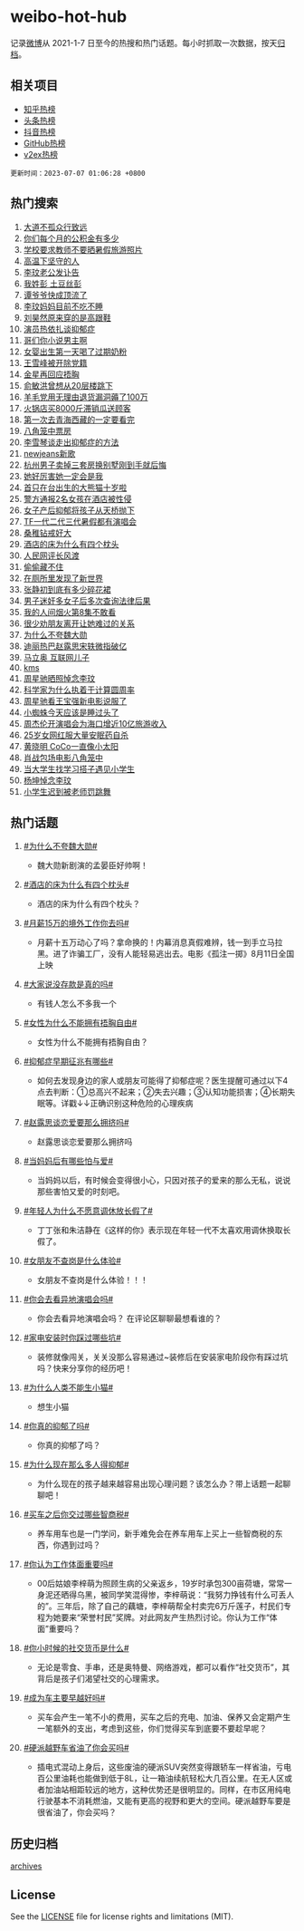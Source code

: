 # weibo-hot-hub

记录[微博](https://www.weibo.com)从 2021-1-7 日至今的热搜和热门话题。每小时抓取一次数据，按天[归档](archives)。

## 相关项目

- [知乎热榜](https://github.com/lonnyzhang423/zhihu-hot-hub)
- [头条热榜](https://github.com/lonnyzhang423/toutiao-hot-hub)
- [抖音热榜](https://github.com/lonnyzhang423/douyin-hot-hub)
- [GitHub热榜](https://github.com/lonnyzhang423/github-hot-hub)
- [v2ex热榜](https://github.com/lonnyzhang423/v2ex-hot-hub)


`更新时间：2023-07-07 01:06:28 +0800`

## 热门搜索

1. [大道不孤众行致远](https://m.weibo.cn/search?containerid=100103type%3D1%26t%3D10%26q%3D%23%E5%A4%A7%E9%81%93%E4%B8%8D%E5%AD%A4%E4%BC%97%E8%A1%8C%E8%87%B4%E8%BF%9C%23&stream_entry_id=51&isnewpage=1&extparam=seat%3D1%26stream_entry_id%3D51%26cate%3D10103%26dgr%3D0%26filter_type%3Drealtimehot%26c_type%3D51%26pos%3D0%26display_time%3D1688663185%26pre_seqid%3D168866318582501806183&luicode=10000011&lfid=106003type%253D25%2526t%253D3%2526disable_hot%253D1%2526filter_type%253Drealtimehot)
1. [你们每个月的公积金有多少](https://m.weibo.cn/search?containerid=100103type%3D1%26t%3D10%26q%3D%23%E4%BD%A0%E4%BB%AC%E6%AF%8F%E4%B8%AA%E6%9C%88%E7%9A%84%E5%85%AC%E7%A7%AF%E9%87%91%E6%9C%89%E5%A4%9A%E5%B0%91%23&stream_entry_id=31&isnewpage=1&extparam=seat%3D1%26lcate%3D5001%26flag%3D16%26filter_type%3Drealtimehot%26c_type%3D31%26cate%3D5001%26dgr%3D0%26realpos%3D1%26q%3D%2523%25E4%25BD%25A0%25E4%25BB%25AC%25E6%25AF%258F%25E4%25B8%25AA%25E6%259C%2588%25E7%259A%2584%25E5%2585%25AC%25E7%25A7%25AF%25E9%2587%2591%25E6%259C%2589%25E5%25A4%259A%25E5%25B0%2591%2523%26band_rank%3D1%26stream_entry_id%3D31%26pos%3D0%26display_time%3D1688663185%26pre_seqid%3D168866318582501806183&luicode=10000011&lfid=106003type%253D25%2526t%253D3%2526disable_hot%253D1%2526filter_type%253Drealtimehot)
1. [学校要求教师不要晒暑假旅游照片](https://m.weibo.cn/search?containerid=100103type%3D1%26t%3D10%26q%3D%23%E5%AD%A6%E6%A0%A1%E8%A6%81%E6%B1%82%E6%95%99%E5%B8%88%E4%B8%8D%E8%A6%81%E6%99%92%E6%9A%91%E5%81%87%E6%97%85%E6%B8%B8%E7%85%A7%E7%89%87%23&stream_entry_id=31&isnewpage=1&extparam=seat%3D1%26lcate%3D5001%26flag%3D2%26filter_type%3Drealtimehot%26c_type%3D31%26cate%3D5001%26dgr%3D0%26realpos%3D2%26q%3D%2523%25E5%25AD%25A6%25E6%25A0%25A1%25E8%25A6%2581%25E6%25B1%2582%25E6%2595%2599%25E5%25B8%2588%25E4%25B8%258D%25E8%25A6%2581%25E6%2599%2592%25E6%259A%2591%25E5%2581%2587%25E6%2597%2585%25E6%25B8%25B8%25E7%2585%25A7%25E7%2589%2587%2523%26band_rank%3D2%26stream_entry_id%3D31%26pos%3D1%26display_time%3D1688663185%26pre_seqid%3D168866318582501806183&luicode=10000011&lfid=106003type%253D25%2526t%253D3%2526disable_hot%253D1%2526filter_type%253Drealtimehot)
1. [高温下坚守的人](https://m.weibo.cn/search?containerid=100103type%3D1%26t%3D10%26q%3D%23%E9%AB%98%E6%B8%A9%E4%B8%8B%E5%9D%9A%E5%AE%88%E7%9A%84%E4%BA%BA%23&stream_entry_id=31&isnewpage=1&extparam=seat%3D1%26lcate%3D5001%26flag%3D0%26filter_type%3Drealtimehot%26c_type%3D31%26cate%3D5001%26dgr%3D0%26realpos%3D3%26q%3D%2523%25E9%25AB%2598%25E6%25B8%25A9%25E4%25B8%258B%25E5%259D%259A%25E5%25AE%2588%25E7%259A%2584%25E4%25BA%25BA%2523%26band_rank%3D3%26stream_entry_id%3D31%26pos%3D2%26display_time%3D1688663185%26pre_seqid%3D168866318582501806183&luicode=10000011&lfid=106003type%253D25%2526t%253D3%2526disable_hot%253D1%2526filter_type%253Drealtimehot)
1. [李玟老公发讣告](https://m.weibo.cn/search?containerid=100103type%3D1%26t%3D10%26q%3D%23%E6%9D%8E%E7%8E%9F%E8%80%81%E5%85%AC%E5%8F%91%E8%AE%A3%E5%91%8A%23&stream_entry_id=31&isnewpage=1&extparam=seat%3D1%26lcate%3D5001%26flag%3D16%26filter_type%3Drealtimehot%26c_type%3D31%26cate%3D5001%26dgr%3D0%26realpos%3D4%26q%3D%2523%25E6%259D%258E%25E7%258E%259F%25E8%2580%2581%25E5%2585%25AC%25E5%258F%2591%25E8%25AE%25A3%25E5%2591%258A%2523%26band_rank%3D4%26stream_entry_id%3D31%26pos%3D3%26display_time%3D1688663185%26pre_seqid%3D168866318582501806183&luicode=10000011&lfid=106003type%253D25%2526t%253D3%2526disable_hot%253D1%2526filter_type%253Drealtimehot)
1. [我姓彭 土豆丝彭](https://m.weibo.cn/search?containerid=100103type%3D1%26t%3D10%26q%3D%E6%88%91%E5%A7%93%E5%BD%AD+%E5%9C%9F%E8%B1%86%E4%B8%9D%E5%BD%AD&stream_entry_id=31&isnewpage=1&extparam=seat%3D1%26lcate%3D5001%26flag%3D2%26filter_type%3Drealtimehot%26c_type%3D31%26cate%3D5001%26dgr%3D0%26realpos%3D5%26q%3D%25E6%2588%2591%25E5%25A7%2593%25E5%25BD%25AD%2520%25E5%259C%259F%25E8%25B1%2586%25E4%25B8%259D%25E5%25BD%25AD%26band_rank%3D5%26stream_entry_id%3D31%26pos%3D4%26display_time%3D1688663185%26pre_seqid%3D168866318582501806183&luicode=10000011&lfid=106003type%253D25%2526t%253D3%2526disable_hot%253D1%2526filter_type%253Drealtimehot)
1. [谭爷爷快成顶流了](https://m.weibo.cn/search?containerid=100103type%3D1%26t%3D10%26q%3D%23%E8%B0%AD%E7%88%B7%E7%88%B7%E5%BF%AB%E6%88%90%E9%A1%B6%E6%B5%81%E4%BA%86%23&stream_entry_id=31&isnewpage=1&extparam=seat%3D1%26lcate%3D5001%26flag%3D32768%26filter_type%3Drealtimehot%26c_type%3D31%26cate%3D5001%26dgr%3D0%26realpos%3D6%26q%3D%2523%25E8%25B0%25AD%25E7%2588%25B7%25E7%2588%25B7%25E5%25BF%25AB%25E6%2588%2590%25E9%25A1%25B6%25E6%25B5%2581%25E4%25BA%2586%2523%26band_rank%3D6%26stream_entry_id%3D31%26pos%3D5%26display_time%3D1688663185%26pre_seqid%3D168866318582501806183&luicode=10000011&lfid=106003type%253D25%2526t%253D3%2526disable_hot%253D1%2526filter_type%253Drealtimehot)
1. [李玟妈妈目前不吃不睡](https://m.weibo.cn/search?containerid=100103type%3D1%26t%3D10%26q%3D%23%E6%9D%8E%E7%8E%9F%E5%A6%88%E5%A6%88%E7%9B%AE%E5%89%8D%E4%B8%8D%E5%90%83%E4%B8%8D%E7%9D%A1%23&stream_entry_id=31&isnewpage=1&extparam=seat%3D1%26lcate%3D5001%26flag%3D2%26filter_type%3Drealtimehot%26c_type%3D31%26cate%3D5001%26dgr%3D0%26realpos%3D7%26q%3D%2523%25E6%259D%258E%25E7%258E%259F%25E5%25A6%2588%25E5%25A6%2588%25E7%259B%25AE%25E5%2589%258D%25E4%25B8%258D%25E5%2590%2583%25E4%25B8%258D%25E7%259D%25A1%2523%26band_rank%3D7%26stream_entry_id%3D31%26pos%3D6%26display_time%3D1688663185%26pre_seqid%3D168866318582501806183&luicode=10000011&lfid=106003type%253D25%2526t%253D3%2526disable_hot%253D1%2526filter_type%253Drealtimehot)
1. [刘昊然原来穿的是高跟鞋](https://m.weibo.cn/search?containerid=100103type%3D1%26t%3D10%26q%3D%23%E5%88%98%E6%98%8A%E7%84%B6%E5%8E%9F%E6%9D%A5%E7%A9%BF%E7%9A%84%E6%98%AF%E9%AB%98%E8%B7%9F%E9%9E%8B%23&stream_entry_id=31&isnewpage=1&extparam=seat%3D1%26lcate%3D5001%26flag%3D1%26filter_type%3Drealtimehot%26c_type%3D31%26cate%3D5001%26dgr%3D0%26realpos%3D8%26q%3D%2523%25E5%2588%2598%25E6%2598%258A%25E7%2584%25B6%25E5%258E%259F%25E6%259D%25A5%25E7%25A9%25BF%25E7%259A%2584%25E6%2598%25AF%25E9%25AB%2598%25E8%25B7%259F%25E9%259E%258B%2523%26band_rank%3D8%26stream_entry_id%3D31%26pos%3D7%26display_time%3D1688663185%26pre_seqid%3D168866318582501806183&luicode=10000011&lfid=106003type%253D25%2526t%253D3%2526disable_hot%253D1%2526filter_type%253Drealtimehot)
1. [演员热依扎谈抑郁症](https://m.weibo.cn/search?containerid=100103type%3D1%26t%3D10%26q%3D%23%E6%BC%94%E5%91%98%E7%83%AD%E4%BE%9D%E6%89%8E%E8%B0%88%E6%8A%91%E9%83%81%E7%97%87%23&stream_entry_id=31&isnewpage=1&extparam=seat%3D1%26lcate%3D5001%26flag%3D2%26filter_type%3Drealtimehot%26c_type%3D31%26cate%3D5001%26dgr%3D0%26realpos%3D9%26q%3D%2523%25E6%25BC%2594%25E5%2591%2598%25E7%2583%25AD%25E4%25BE%259D%25E6%2589%258E%25E8%25B0%2588%25E6%258A%2591%25E9%2583%2581%25E7%2597%2587%2523%26band_rank%3D9%26stream_entry_id%3D31%26pos%3D8%26display_time%3D1688663185%26pre_seqid%3D168866318582501806183&luicode=10000011&lfid=106003type%253D25%2526t%253D3%2526disable_hot%253D1%2526filter_type%253Drealtimehot)
1. [哥们你小说男主啊](https://m.weibo.cn/search?containerid=100103type%3D1%26t%3D10%26q%3D%E5%93%A5%E4%BB%AC%E4%BD%A0%E5%B0%8F%E8%AF%B4%E7%94%B7%E4%B8%BB%E5%95%8A&stream_entry_id=31&isnewpage=1&extparam=seat%3D1%26lcate%3D5001%26flag%3D0%26filter_type%3Drealtimehot%26c_type%3D31%26cate%3D5001%26dgr%3D0%26realpos%3D10%26q%3D%25E5%2593%25A5%25E4%25BB%25AC%25E4%25BD%25A0%25E5%25B0%258F%25E8%25AF%25B4%25E7%2594%25B7%25E4%25B8%25BB%25E5%2595%258A%26band_rank%3D10%26stream_entry_id%3D31%26pos%3D9%26display_time%3D1688663185%26pre_seqid%3D168866318582501806183&luicode=10000011&lfid=106003type%253D25%2526t%253D3%2526disable_hot%253D1%2526filter_type%253Drealtimehot)
1. [女婴出生第一天喝了过期奶粉](https://m.weibo.cn/search?containerid=100103type%3D1%26t%3D10%26q%3D%23%E5%A5%B3%E5%A9%B4%E5%87%BA%E7%94%9F%E7%AC%AC%E4%B8%80%E5%A4%A9%E5%96%9D%E4%BA%86%E8%BF%87%E6%9C%9F%E5%A5%B6%E7%B2%89%23&stream_entry_id=31&isnewpage=1&extparam=seat%3D1%26lcate%3D5001%26flag%3D1%26filter_type%3Drealtimehot%26c_type%3D31%26cate%3D5001%26dgr%3D0%26realpos%3D11%26q%3D%2523%25E5%25A5%25B3%25E5%25A9%25B4%25E5%2587%25BA%25E7%2594%259F%25E7%25AC%25AC%25E4%25B8%2580%25E5%25A4%25A9%25E5%2596%259D%25E4%25BA%2586%25E8%25BF%2587%25E6%259C%259F%25E5%25A5%25B6%25E7%25B2%2589%2523%26band_rank%3D11%26stream_entry_id%3D31%26pos%3D10%26display_time%3D1688663185%26pre_seqid%3D168866318582501806183&luicode=10000011&lfid=106003type%253D25%2526t%253D3%2526disable_hot%253D1%2526filter_type%253Drealtimehot)
1. [王雪峰被开除党籍](https://m.weibo.cn/search?containerid=100103type%3D1%26t%3D10%26q%3D%23%E7%8E%8B%E9%9B%AA%E5%B3%B0%E8%A2%AB%E5%BC%80%E9%99%A4%E5%85%9A%E7%B1%8D%23&stream_entry_id=31&isnewpage=1&extparam=seat%3D1%26lcate%3D5001%26flag%3D2%26filter_type%3Drealtimehot%26c_type%3D31%26cate%3D5001%26dgr%3D0%26realpos%3D12%26q%3D%2523%25E7%258E%258B%25E9%259B%25AA%25E5%25B3%25B0%25E8%25A2%25AB%25E5%25BC%2580%25E9%2599%25A4%25E5%2585%259A%25E7%25B1%258D%2523%26band_rank%3D12%26stream_entry_id%3D31%26pos%3D11%26display_time%3D1688663185%26pre_seqid%3D168866318582501806183&luicode=10000011&lfid=106003type%253D25%2526t%253D3%2526disable_hot%253D1%2526filter_type%253Drealtimehot)
1. [金星再回应捂胸](https://m.weibo.cn/search?containerid=100103type%3D1%26t%3D10%26q%3D%23%E9%87%91%E6%98%9F%E5%86%8D%E5%9B%9E%E5%BA%94%E6%8D%82%E8%83%B8%23&stream_entry_id=31&isnewpage=1&extparam=seat%3D1%26lcate%3D5001%26flag%3D0%26filter_type%3Drealtimehot%26c_type%3D31%26cate%3D5001%26dgr%3D0%26realpos%3D13%26q%3D%2523%25E9%2587%2591%25E6%2598%259F%25E5%2586%258D%25E5%259B%259E%25E5%25BA%2594%25E6%258D%2582%25E8%2583%25B8%2523%26band_rank%3D13%26stream_entry_id%3D31%26pos%3D12%26display_time%3D1688663185%26pre_seqid%3D168866318582501806183&luicode=10000011&lfid=106003type%253D25%2526t%253D3%2526disable_hot%253D1%2526filter_type%253Drealtimehot)
1. [俞敏洪曾想从20层楼跳下](https://m.weibo.cn/search?containerid=100103type%3D1%26t%3D10%26q%3D%23%E4%BF%9E%E6%95%8F%E6%B4%AA%E6%9B%BE%E6%83%B3%E4%BB%8E20%E5%B1%82%E6%A5%BC%E8%B7%B3%E4%B8%8B%23&stream_entry_id=31&isnewpage=1&extparam=seat%3D1%26lcate%3D5001%26flag%3D0%26filter_type%3Drealtimehot%26c_type%3D31%26cate%3D5001%26dgr%3D0%26realpos%3D14%26q%3D%2523%25E4%25BF%259E%25E6%2595%258F%25E6%25B4%25AA%25E6%259B%25BE%25E6%2583%25B3%25E4%25BB%258E20%25E5%25B1%2582%25E6%25A5%25BC%25E8%25B7%25B3%25E4%25B8%258B%2523%26band_rank%3D14%26stream_entry_id%3D31%26pos%3D13%26display_time%3D1688663185%26pre_seqid%3D168866318582501806183&luicode=10000011&lfid=106003type%253D25%2526t%253D3%2526disable_hot%253D1%2526filter_type%253Drealtimehot)
1. [羊毛党用无理由退货漏洞薅了100万](https://m.weibo.cn/search?containerid=100103type%3D1%26t%3D10%26q%3D%23%E7%BE%8A%E6%AF%9B%E5%85%9A%E7%94%A8%E6%97%A0%E7%90%86%E7%94%B1%E9%80%80%E8%B4%A7%E6%BC%8F%E6%B4%9E%E8%96%85%E4%BA%86100%E4%B8%87%23&stream_entry_id=31&isnewpage=1&extparam=seat%3D1%26lcate%3D5001%26flag%3D0%26filter_type%3Drealtimehot%26c_type%3D31%26cate%3D5001%26dgr%3D0%26realpos%3D15%26q%3D%2523%25E7%25BE%258A%25E6%25AF%259B%25E5%2585%259A%25E7%2594%25A8%25E6%2597%25A0%25E7%2590%2586%25E7%2594%25B1%25E9%2580%2580%25E8%25B4%25A7%25E6%25BC%258F%25E6%25B4%259E%25E8%2596%2585%25E4%25BA%2586100%25E4%25B8%2587%2523%26band_rank%3D15%26stream_entry_id%3D31%26pos%3D14%26display_time%3D1688663185%26pre_seqid%3D168866318582501806183&luicode=10000011&lfid=106003type%253D25%2526t%253D3%2526disable_hot%253D1%2526filter_type%253Drealtimehot)
1. [火锅店买8000斤滞销瓜送顾客](https://m.weibo.cn/search?containerid=100103type%3D1%26t%3D10%26q%3D%23%E7%81%AB%E9%94%85%E5%BA%97%E4%B9%B08000%E6%96%A4%E6%BB%9E%E9%94%80%E7%93%9C%E9%80%81%E9%A1%BE%E5%AE%A2%23&stream_entry_id=31&isnewpage=1&extparam=seat%3D1%26lcate%3D5001%26flag%3D32768%26filter_type%3Drealtimehot%26c_type%3D31%26cate%3D5001%26dgr%3D0%26realpos%3D16%26q%3D%2523%25E7%2581%25AB%25E9%2594%2585%25E5%25BA%2597%25E4%25B9%25B08000%25E6%2596%25A4%25E6%25BB%259E%25E9%2594%2580%25E7%2593%259C%25E9%2580%2581%25E9%25A1%25BE%25E5%25AE%25A2%2523%26band_rank%3D16%26stream_entry_id%3D31%26pos%3D15%26display_time%3D1688663185%26pre_seqid%3D168866318582501806183&luicode=10000011&lfid=106003type%253D25%2526t%253D3%2526disable_hot%253D1%2526filter_type%253Drealtimehot)
1. [第一次去青海西藏的一定要看完](https://m.weibo.cn/search?containerid=100103type%3D1%26t%3D10%26q%3D%E7%AC%AC%E4%B8%80%E6%AC%A1%E5%8E%BB%E9%9D%92%E6%B5%B7%E8%A5%BF%E8%97%8F%E7%9A%84%E4%B8%80%E5%AE%9A%E8%A6%81%E7%9C%8B%E5%AE%8C&stream_entry_id=31&isnewpage=1&extparam=seat%3D1%26lcate%3D5001%26flag%3D1%26filter_type%3Drealtimehot%26c_type%3D31%26cate%3D5001%26dgr%3D0%26realpos%3D17%26q%3D%25E7%25AC%25AC%25E4%25B8%2580%25E6%25AC%25A1%25E5%258E%25BB%25E9%259D%2592%25E6%25B5%25B7%25E8%25A5%25BF%25E8%2597%258F%25E7%259A%2584%25E4%25B8%2580%25E5%25AE%259A%25E8%25A6%2581%25E7%259C%258B%25E5%25AE%258C%26band_rank%3D17%26stream_entry_id%3D31%26pos%3D16%26display_time%3D1688663185%26pre_seqid%3D168866318582501806183&luicode=10000011&lfid=106003type%253D25%2526t%253D3%2526disable_hot%253D1%2526filter_type%253Drealtimehot)
1. [八角笼中票房](https://m.weibo.cn/search?containerid=100103type%3D1%26t%3D10%26q%3D%E5%85%AB%E8%A7%92%E7%AC%BC%E4%B8%AD%E7%A5%A8%E6%88%BF&stream_entry_id=31&isnewpage=1&extparam=seat%3D1%26lcate%3D5001%26flag%3D0%26filter_type%3Drealtimehot%26c_type%3D31%26cate%3D5001%26dgr%3D0%26realpos%3D18%26q%3D%25E5%2585%25AB%25E8%25A7%2592%25E7%25AC%25BC%25E4%25B8%25AD%25E7%25A5%25A8%25E6%2588%25BF%26band_rank%3D18%26stream_entry_id%3D31%26pos%3D17%26display_time%3D1688663185%26pre_seqid%3D168866318582501806183&luicode=10000011&lfid=106003type%253D25%2526t%253D3%2526disable_hot%253D1%2526filter_type%253Drealtimehot)
1. [李雪琴谈走出抑郁症的方法](https://m.weibo.cn/search?containerid=100103type%3D1%26t%3D10%26q%3D%23%E6%9D%8E%E9%9B%AA%E7%90%B4%E8%B0%88%E8%B5%B0%E5%87%BA%E6%8A%91%E9%83%81%E7%97%87%E7%9A%84%E6%96%B9%E6%B3%95%23&stream_entry_id=31&isnewpage=1&extparam=seat%3D1%26lcate%3D5001%26flag%3D0%26filter_type%3Drealtimehot%26c_type%3D31%26cate%3D5001%26dgr%3D0%26realpos%3D19%26q%3D%2523%25E6%259D%258E%25E9%259B%25AA%25E7%2590%25B4%25E8%25B0%2588%25E8%25B5%25B0%25E5%2587%25BA%25E6%258A%2591%25E9%2583%2581%25E7%2597%2587%25E7%259A%2584%25E6%2596%25B9%25E6%25B3%2595%2523%26band_rank%3D19%26stream_entry_id%3D31%26pos%3D18%26display_time%3D1688663185%26pre_seqid%3D168866318582501806183&luicode=10000011&lfid=106003type%253D25%2526t%253D3%2526disable_hot%253D1%2526filter_type%253Drealtimehot)
1. [newjeans新歌](https://m.weibo.cn/search?containerid=100103type%3D1%26t%3D10%26q%3Dnewjeans%E6%96%B0%E6%AD%8C&stream_entry_id=31&isnewpage=1&extparam=seat%3D1%26lcate%3D5001%26flag%3D0%26filter_type%3Drealtimehot%26c_type%3D31%26cate%3D5001%26dgr%3D0%26realpos%3D20%26q%3Dnewjeans%25E6%2596%25B0%25E6%25AD%258C%26band_rank%3D20%26stream_entry_id%3D31%26pos%3D19%26display_time%3D1688663185%26pre_seqid%3D168866318582501806183&luicode=10000011&lfid=106003type%253D25%2526t%253D3%2526disable_hot%253D1%2526filter_type%253Drealtimehot)
1. [杭州男子卖掉三套房换别墅刚到手就后悔](https://m.weibo.cn/search?containerid=100103type%3D1%26t%3D10%26q%3D%23%E6%9D%AD%E5%B7%9E%E7%94%B7%E5%AD%90%E5%8D%96%E6%8E%89%E4%B8%89%E5%A5%97%E6%88%BF%E6%8D%A2%E5%88%AB%E5%A2%85%E5%88%9A%E5%88%B0%E6%89%8B%E5%B0%B1%E5%90%8E%E6%82%94%23&stream_entry_id=31&isnewpage=1&extparam=seat%3D1%26lcate%3D5001%26flag%3D0%26filter_type%3Drealtimehot%26c_type%3D31%26cate%3D5001%26dgr%3D0%26realpos%3D21%26q%3D%2523%25E6%259D%25AD%25E5%25B7%259E%25E7%2594%25B7%25E5%25AD%2590%25E5%258D%2596%25E6%258E%2589%25E4%25B8%2589%25E5%25A5%2597%25E6%2588%25BF%25E6%258D%25A2%25E5%2588%25AB%25E5%25A2%2585%25E5%2588%259A%25E5%2588%25B0%25E6%2589%258B%25E5%25B0%25B1%25E5%2590%258E%25E6%2582%2594%2523%26band_rank%3D21%26stream_entry_id%3D31%26pos%3D20%26display_time%3D1688663185%26pre_seqid%3D168866318582501806183&luicode=10000011&lfid=106003type%253D25%2526t%253D3%2526disable_hot%253D1%2526filter_type%253Drealtimehot)
1. [她好厉害她一定会是我](https://m.weibo.cn/search?containerid=100103type%3D1%26t%3D10%26q%3D%E5%A5%B9%E5%A5%BD%E5%8E%89%E5%AE%B3%E5%A5%B9%E4%B8%80%E5%AE%9A%E4%BC%9A%E6%98%AF%E6%88%91&stream_entry_id=31&isnewpage=1&extparam=seat%3D1%26lcate%3D5001%26flag%3D1%26filter_type%3Drealtimehot%26c_type%3D31%26cate%3D5001%26dgr%3D0%26realpos%3D22%26q%3D%25E5%25A5%25B9%25E5%25A5%25BD%25E5%258E%2589%25E5%25AE%25B3%25E5%25A5%25B9%25E4%25B8%2580%25E5%25AE%259A%25E4%25BC%259A%25E6%2598%25AF%25E6%2588%2591%26band_rank%3D22%26stream_entry_id%3D31%26pos%3D21%26display_time%3D1688663185%26pre_seqid%3D168866318582501806183&luicode=10000011&lfid=106003type%253D25%2526t%253D3%2526disable_hot%253D1%2526filter_type%253Drealtimehot)
1. [首只在台出生的大熊猫十岁啦](https://m.weibo.cn/search?containerid=100103type%3D1%26t%3D10%26q%3D%23%E9%A6%96%E5%8F%AA%E5%9C%A8%E5%8F%B0%E5%87%BA%E7%94%9F%E7%9A%84%E5%A4%A7%E7%86%8A%E7%8C%AB%E5%8D%81%E5%B2%81%E5%95%A6%23&stream_entry_id=31&isnewpage=1&extparam=seat%3D1%26lcate%3D5001%26flag%3D32768%26filter_type%3Drealtimehot%26c_type%3D31%26cate%3D5001%26dgr%3D0%26realpos%3D23%26q%3D%2523%25E9%25A6%2596%25E5%258F%25AA%25E5%259C%25A8%25E5%258F%25B0%25E5%2587%25BA%25E7%2594%259F%25E7%259A%2584%25E5%25A4%25A7%25E7%2586%258A%25E7%258C%25AB%25E5%258D%2581%25E5%25B2%2581%25E5%2595%25A6%2523%26band_rank%3D23%26stream_entry_id%3D31%26pos%3D22%26display_time%3D1688663185%26pre_seqid%3D168866318582501806183&luicode=10000011&lfid=106003type%253D25%2526t%253D3%2526disable_hot%253D1%2526filter_type%253Drealtimehot)
1. [警方通报2名女孩在酒店被性侵](https://m.weibo.cn/search?containerid=100103type%3D1%26t%3D10%26q%3D%23%E8%AD%A6%E6%96%B9%E9%80%9A%E6%8A%A52%E5%90%8D%E5%A5%B3%E5%AD%A9%E5%9C%A8%E9%85%92%E5%BA%97%E8%A2%AB%E6%80%A7%E4%BE%B5%23&stream_entry_id=31&isnewpage=1&extparam=seat%3D1%26lcate%3D5001%26flag%3D0%26filter_type%3Drealtimehot%26c_type%3D31%26cate%3D5001%26dgr%3D0%26realpos%3D24%26q%3D%2523%25E8%25AD%25A6%25E6%2596%25B9%25E9%2580%259A%25E6%258A%25A52%25E5%2590%258D%25E5%25A5%25B3%25E5%25AD%25A9%25E5%259C%25A8%25E9%2585%2592%25E5%25BA%2597%25E8%25A2%25AB%25E6%2580%25A7%25E4%25BE%25B5%2523%26band_rank%3D24%26stream_entry_id%3D31%26pos%3D23%26display_time%3D1688663185%26pre_seqid%3D168866318582501806183&luicode=10000011&lfid=106003type%253D25%2526t%253D3%2526disable_hot%253D1%2526filter_type%253Drealtimehot)
1. [女子产后抑郁将孩子从天桥抛下](https://m.weibo.cn/search?containerid=100103type%3D1%26t%3D10%26q%3D%23%E5%A5%B3%E5%AD%90%E4%BA%A7%E5%90%8E%E6%8A%91%E9%83%81%E5%B0%86%E5%AD%A9%E5%AD%90%E4%BB%8E%E5%A4%A9%E6%A1%A5%E6%8A%9B%E4%B8%8B%23&stream_entry_id=31&isnewpage=1&extparam=seat%3D1%26lcate%3D5001%26flag%3D0%26filter_type%3Drealtimehot%26c_type%3D31%26cate%3D5001%26dgr%3D0%26realpos%3D25%26q%3D%2523%25E5%25A5%25B3%25E5%25AD%2590%25E4%25BA%25A7%25E5%2590%258E%25E6%258A%2591%25E9%2583%2581%25E5%25B0%2586%25E5%25AD%25A9%25E5%25AD%2590%25E4%25BB%258E%25E5%25A4%25A9%25E6%25A1%25A5%25E6%258A%259B%25E4%25B8%258B%2523%26band_rank%3D25%26stream_entry_id%3D31%26pos%3D24%26display_time%3D1688663185%26pre_seqid%3D168866318582501806183&luicode=10000011&lfid=106003type%253D25%2526t%253D3%2526disable_hot%253D1%2526filter_type%253Drealtimehot)
1. [TF一代二代三代暑假都有演唱会](https://m.weibo.cn/search?containerid=100103type%3D1%26t%3D10%26q%3D%23TF%E4%B8%80%E4%BB%A3%E4%BA%8C%E4%BB%A3%E4%B8%89%E4%BB%A3%E6%9A%91%E5%81%87%E9%83%BD%E6%9C%89%E6%BC%94%E5%94%B1%E4%BC%9A%23&stream_entry_id=31&isnewpage=1&extparam=seat%3D1%26lcate%3D5001%26flag%3D1%26filter_type%3Drealtimehot%26c_type%3D31%26cate%3D5001%26dgr%3D0%26realpos%3D26%26q%3D%2523TF%25E4%25B8%2580%25E4%25BB%25A3%25E4%25BA%258C%25E4%25BB%25A3%25E4%25B8%2589%25E4%25BB%25A3%25E6%259A%2591%25E5%2581%2587%25E9%2583%25BD%25E6%259C%2589%25E6%25BC%2594%25E5%2594%25B1%25E4%25BC%259A%2523%26band_rank%3D26%26stream_entry_id%3D31%26pos%3D25%26display_time%3D1688663185%26pre_seqid%3D168866318582501806183&luicode=10000011&lfid=106003type%253D25%2526t%253D3%2526disable_hot%253D1%2526filter_type%253Drealtimehot)
1. [桑稚钻戒好大](https://m.weibo.cn/search?containerid=100103type%3D1%26t%3D10%26q%3D%23%E6%A1%91%E7%A8%9A%E9%92%BB%E6%88%92%E5%A5%BD%E5%A4%A7%23&stream_entry_id=31&isnewpage=1&extparam=seat%3D1%26lcate%3D5001%26flag%3D1%26filter_type%3Drealtimehot%26c_type%3D31%26cate%3D5001%26dgr%3D0%26realpos%3D27%26q%3D%2523%25E6%25A1%2591%25E7%25A8%259A%25E9%2592%25BB%25E6%2588%2592%25E5%25A5%25BD%25E5%25A4%25A7%2523%26band_rank%3D27%26stream_entry_id%3D31%26pos%3D26%26display_time%3D1688663185%26pre_seqid%3D168866318582501806183&luicode=10000011&lfid=106003type%253D25%2526t%253D3%2526disable_hot%253D1%2526filter_type%253Drealtimehot)
1. [酒店的床为什么有四个枕头](https://m.weibo.cn/search?containerid=100103type%3D1%26t%3D10%26q%3D%23%E9%85%92%E5%BA%97%E7%9A%84%E5%BA%8A%E4%B8%BA%E4%BB%80%E4%B9%88%E6%9C%89%E5%9B%9B%E4%B8%AA%E6%9E%95%E5%A4%B4%23&stream_entry_id=31&isnewpage=1&extparam=seat%3D1%26lcate%3D5001%26flag%3D0%26filter_type%3Drealtimehot%26c_type%3D31%26cate%3D5001%26dgr%3D0%26realpos%3D28%26q%3D%2523%25E9%2585%2592%25E5%25BA%2597%25E7%259A%2584%25E5%25BA%258A%25E4%25B8%25BA%25E4%25BB%2580%25E4%25B9%2588%25E6%259C%2589%25E5%259B%259B%25E4%25B8%25AA%25E6%259E%2595%25E5%25A4%25B4%2523%26band_rank%3D28%26stream_entry_id%3D31%26pos%3D27%26display_time%3D1688663185%26pre_seqid%3D168866318582501806183&luicode=10000011&lfid=106003type%253D25%2526t%253D3%2526disable_hot%253D1%2526filter_type%253Drealtimehot)
1. [人民网评长风渡](https://m.weibo.cn/search?containerid=100103type%3D1%26t%3D10%26q%3D%23%E4%BA%BA%E6%B0%91%E7%BD%91%E8%AF%84%E9%95%BF%E9%A3%8E%E6%B8%A1%23&stream_entry_id=31&isnewpage=1&extparam=seat%3D1%26lcate%3D5001%26flag%3D0%26filter_type%3Drealtimehot%26c_type%3D31%26cate%3D5001%26dgr%3D0%26realpos%3D29%26q%3D%2523%25E4%25BA%25BA%25E6%25B0%2591%25E7%25BD%2591%25E8%25AF%2584%25E9%2595%25BF%25E9%25A3%258E%25E6%25B8%25A1%2523%26band_rank%3D29%26stream_entry_id%3D31%26pos%3D28%26display_time%3D1688663185%26pre_seqid%3D168866318582501806183&luicode=10000011&lfid=106003type%253D25%2526t%253D3%2526disable_hot%253D1%2526filter_type%253Drealtimehot)
1. [偷偷藏不住](https://m.weibo.cn/search?containerid=100103type%3D1%26t%3D10%26q%3D%E5%81%B7%E5%81%B7%E8%97%8F%E4%B8%8D%E4%BD%8F&stream_entry_id=31&isnewpage=1&extparam=seat%3D1%26lcate%3D5001%26flag%3D0%26filter_type%3Drealtimehot%26c_type%3D31%26cate%3D5001%26dgr%3D0%26realpos%3D30%26q%3D%25E5%2581%25B7%25E5%2581%25B7%25E8%2597%258F%25E4%25B8%258D%25E4%25BD%258F%26band_rank%3D30%26stream_entry_id%3D31%26pos%3D29%26display_time%3D1688663185%26pre_seqid%3D168866318582501806183&luicode=10000011&lfid=106003type%253D25%2526t%253D3%2526disable_hot%253D1%2526filter_type%253Drealtimehot)
1. [在厕所里发现了新世界](https://m.weibo.cn/search?containerid=100103type%3D1%26t%3D10%26q%3D%E5%9C%A8%E5%8E%95%E6%89%80%E9%87%8C%E5%8F%91%E7%8E%B0%E4%BA%86%E6%96%B0%E4%B8%96%E7%95%8C&stream_entry_id=31&isnewpage=1&extparam=seat%3D1%26lcate%3D5001%26flag%3D1%26filter_type%3Drealtimehot%26c_type%3D31%26cate%3D5001%26dgr%3D0%26realpos%3D31%26q%3D%25E5%259C%25A8%25E5%258E%2595%25E6%2589%2580%25E9%2587%258C%25E5%258F%2591%25E7%258E%25B0%25E4%25BA%2586%25E6%2596%25B0%25E4%25B8%2596%25E7%2595%258C%26band_rank%3D31%26stream_entry_id%3D31%26pos%3D30%26display_time%3D1688663185%26pre_seqid%3D168866318582501806183&luicode=10000011&lfid=106003type%253D25%2526t%253D3%2526disable_hot%253D1%2526filter_type%253Drealtimehot)
1. [张静初到底有多少碎花裙](https://m.weibo.cn/search?containerid=100103type%3D1%26t%3D10%26q%3D%23%E5%BC%A0%E9%9D%99%E5%88%9D%E5%88%B0%E5%BA%95%E6%9C%89%E5%A4%9A%E5%B0%91%E7%A2%8E%E8%8A%B1%E8%A3%99%23&stream_entry_id=31&isnewpage=1&extparam=seat%3D1%26lcate%3D5001%26flag%3D1%26filter_type%3Drealtimehot%26c_type%3D31%26cate%3D5001%26dgr%3D0%26realpos%3D32%26q%3D%2523%25E5%25BC%25A0%25E9%259D%2599%25E5%2588%259D%25E5%2588%25B0%25E5%25BA%2595%25E6%259C%2589%25E5%25A4%259A%25E5%25B0%2591%25E7%25A2%258E%25E8%258A%25B1%25E8%25A3%2599%2523%26band_rank%3D32%26stream_entry_id%3D31%26pos%3D31%26display_time%3D1688663185%26pre_seqid%3D168866318582501806183&luicode=10000011&lfid=106003type%253D25%2526t%253D3%2526disable_hot%253D1%2526filter_type%253Drealtimehot)
1. [男子迷奸多女子后多次查询法律后果](https://m.weibo.cn/search?containerid=100103type%3D1%26t%3D10%26q%3D%23%E7%94%B7%E5%AD%90%E8%BF%B7%E5%A5%B8%E5%A4%9A%E5%A5%B3%E5%AD%90%E5%90%8E%E5%A4%9A%E6%AC%A1%E6%9F%A5%E8%AF%A2%E6%B3%95%E5%BE%8B%E5%90%8E%E6%9E%9C%23&stream_entry_id=31&isnewpage=1&extparam=seat%3D1%26lcate%3D5001%26flag%3D0%26filter_type%3Drealtimehot%26c_type%3D31%26cate%3D5001%26dgr%3D0%26realpos%3D33%26q%3D%2523%25E7%2594%25B7%25E5%25AD%2590%25E8%25BF%25B7%25E5%25A5%25B8%25E5%25A4%259A%25E5%25A5%25B3%25E5%25AD%2590%25E5%2590%258E%25E5%25A4%259A%25E6%25AC%25A1%25E6%259F%25A5%25E8%25AF%25A2%25E6%25B3%2595%25E5%25BE%258B%25E5%2590%258E%25E6%259E%259C%2523%26band_rank%3D33%26stream_entry_id%3D31%26pos%3D32%26display_time%3D1688663185%26pre_seqid%3D168866318582501806183&luicode=10000011&lfid=106003type%253D25%2526t%253D3%2526disable_hot%253D1%2526filter_type%253Drealtimehot)
1. [我的人间烟火第8集不敢看](https://m.weibo.cn/search?containerid=100103type%3D1%26t%3D10%26q%3D%23%E6%88%91%E7%9A%84%E4%BA%BA%E9%97%B4%E7%83%9F%E7%81%AB%E7%AC%AC8%E9%9B%86%E4%B8%8D%E6%95%A2%E7%9C%8B%23&stream_entry_id=31&isnewpage=1&extparam=seat%3D1%26lcate%3D5001%26flag%3D0%26filter_type%3Drealtimehot%26c_type%3D31%26cate%3D5001%26dgr%3D0%26realpos%3D34%26q%3D%2523%25E6%2588%2591%25E7%259A%2584%25E4%25BA%25BA%25E9%2597%25B4%25E7%2583%259F%25E7%2581%25AB%25E7%25AC%25AC8%25E9%259B%2586%25E4%25B8%258D%25E6%2595%25A2%25E7%259C%258B%2523%26band_rank%3D34%26stream_entry_id%3D31%26pos%3D33%26display_time%3D1688663185%26pre_seqid%3D168866318582501806183&luicode=10000011&lfid=106003type%253D25%2526t%253D3%2526disable_hot%253D1%2526filter_type%253Drealtimehot)
1. [很少劝朋友离开让她难过的关系](https://m.weibo.cn/search?containerid=100103type%3D1%26t%3D10%26q%3D%E5%BE%88%E5%B0%91%E5%8A%9D%E6%9C%8B%E5%8F%8B%E7%A6%BB%E5%BC%80%E8%AE%A9%E5%A5%B9%E9%9A%BE%E8%BF%87%E7%9A%84%E5%85%B3%E7%B3%BB&stream_entry_id=31&isnewpage=1&extparam=seat%3D1%26lcate%3D5001%26flag%3D1%26filter_type%3Drealtimehot%26c_type%3D31%26cate%3D5001%26dgr%3D0%26realpos%3D35%26q%3D%25E5%25BE%2588%25E5%25B0%2591%25E5%258A%259D%25E6%259C%258B%25E5%258F%258B%25E7%25A6%25BB%25E5%25BC%2580%25E8%25AE%25A9%25E5%25A5%25B9%25E9%259A%25BE%25E8%25BF%2587%25E7%259A%2584%25E5%2585%25B3%25E7%25B3%25BB%26band_rank%3D35%26stream_entry_id%3D31%26pos%3D34%26display_time%3D1688663185%26pre_seqid%3D168866318582501806183&luicode=10000011&lfid=106003type%253D25%2526t%253D3%2526disable_hot%253D1%2526filter_type%253Drealtimehot)
1. [为什么不夸魏大勋](https://m.weibo.cn/search?containerid=100103type%3D1%26t%3D10%26q%3D%23%E4%B8%BA%E4%BB%80%E4%B9%88%E4%B8%8D%E5%A4%B8%E9%AD%8F%E5%A4%A7%E5%8B%8B%23&stream_entry_id=31&isnewpage=1&extparam=seat%3D1%26lcate%3D5001%26flag%3D0%26filter_type%3Drealtimehot%26c_type%3D31%26cate%3D5001%26dgr%3D0%26realpos%3D36%26q%3D%2523%25E4%25B8%25BA%25E4%25BB%2580%25E4%25B9%2588%25E4%25B8%258D%25E5%25A4%25B8%25E9%25AD%258F%25E5%25A4%25A7%25E5%258B%258B%2523%26band_rank%3D36%26stream_entry_id%3D31%26pos%3D35%26display_time%3D1688663185%26pre_seqid%3D168866318582501806183&luicode=10000011&lfid=106003type%253D25%2526t%253D3%2526disable_hot%253D1%2526filter_type%253Drealtimehot)
1. [迪丽热巴赵露思宋轶微指破亿](https://m.weibo.cn/search?containerid=100103type%3D1%26t%3D10%26q%3D%23%E8%BF%AA%E4%B8%BD%E7%83%AD%E5%B7%B4%E8%B5%B5%E9%9C%B2%E6%80%9D%E5%AE%8B%E8%BD%B6%E5%BE%AE%E6%8C%87%E7%A0%B4%E4%BA%BF%23&stream_entry_id=31&isnewpage=1&extparam=seat%3D1%26lcate%3D5001%26flag%3D0%26filter_type%3Drealtimehot%26c_type%3D31%26cate%3D5001%26dgr%3D0%26realpos%3D37%26q%3D%2523%25E8%25BF%25AA%25E4%25B8%25BD%25E7%2583%25AD%25E5%25B7%25B4%25E8%25B5%25B5%25E9%259C%25B2%25E6%2580%259D%25E5%25AE%258B%25E8%25BD%25B6%25E5%25BE%25AE%25E6%258C%2587%25E7%25A0%25B4%25E4%25BA%25BF%2523%26band_rank%3D37%26stream_entry_id%3D31%26pos%3D36%26display_time%3D1688663185%26pre_seqid%3D168866318582501806183&luicode=10000011&lfid=106003type%253D25%2526t%253D3%2526disable_hot%253D1%2526filter_type%253Drealtimehot)
1. [马立奥 互联网儿子](https://m.weibo.cn/search?containerid=100103type%3D1%26t%3D10%26q%3D%E9%A9%AC%E7%AB%8B%E5%A5%A5+%E4%BA%92%E8%81%94%E7%BD%91%E5%84%BF%E5%AD%90&stream_entry_id=31&isnewpage=1&extparam=seat%3D1%26lcate%3D5001%26flag%3D0%26filter_type%3Drealtimehot%26c_type%3D31%26cate%3D5001%26dgr%3D0%26realpos%3D38%26q%3D%25E9%25A9%25AC%25E7%25AB%258B%25E5%25A5%25A5%2520%25E4%25BA%2592%25E8%2581%2594%25E7%25BD%2591%25E5%2584%25BF%25E5%25AD%2590%26band_rank%3D38%26stream_entry_id%3D31%26pos%3D37%26display_time%3D1688663185%26pre_seqid%3D168866318582501806183&luicode=10000011&lfid=106003type%253D25%2526t%253D3%2526disable_hot%253D1%2526filter_type%253Drealtimehot)
1. [kms](https://m.weibo.cn/search?containerid=100103type%3D1%26t%3D10%26q%3Dkms&stream_entry_id=31&isnewpage=1&extparam=seat%3D1%26lcate%3D5001%26flag%3D1%26filter_type%3Drealtimehot%26c_type%3D31%26cate%3D5001%26dgr%3D0%26realpos%3D39%26q%3Dkms%26band_rank%3D39%26stream_entry_id%3D31%26pos%3D38%26display_time%3D1688663185%26pre_seqid%3D168866318582501806183&luicode=10000011&lfid=106003type%253D25%2526t%253D3%2526disable_hot%253D1%2526filter_type%253Drealtimehot)
1. [周星驰晒照悼念李玟](https://m.weibo.cn/search?containerid=100103type%3D1%26t%3D10%26q%3D%23%E5%91%A8%E6%98%9F%E9%A9%B0%E6%99%92%E7%85%A7%E6%82%BC%E5%BF%B5%E6%9D%8E%E7%8E%9F%23&stream_entry_id=31&isnewpage=1&extparam=seat%3D1%26lcate%3D5001%26flag%3D0%26filter_type%3Drealtimehot%26c_type%3D31%26cate%3D5001%26dgr%3D0%26realpos%3D40%26q%3D%2523%25E5%2591%25A8%25E6%2598%259F%25E9%25A9%25B0%25E6%2599%2592%25E7%2585%25A7%25E6%2582%25BC%25E5%25BF%25B5%25E6%259D%258E%25E7%258E%259F%2523%26band_rank%3D40%26stream_entry_id%3D31%26pos%3D39%26display_time%3D1688663185%26pre_seqid%3D168866318582501806183&luicode=10000011&lfid=106003type%253D25%2526t%253D3%2526disable_hot%253D1%2526filter_type%253Drealtimehot)
1. [科学家为什么执着于计算圆周率](https://m.weibo.cn/search?containerid=100103type%3D1%26t%3D10%26q%3D%E7%A7%91%E5%AD%A6%E5%AE%B6%E4%B8%BA%E4%BB%80%E4%B9%88%E6%89%A7%E7%9D%80%E4%BA%8E%E8%AE%A1%E7%AE%97%E5%9C%86%E5%91%A8%E7%8E%87&stream_entry_id=31&isnewpage=1&extparam=seat%3D1%26lcate%3D5001%26flag%3D1%26filter_type%3Drealtimehot%26c_type%3D31%26cate%3D5001%26dgr%3D0%26realpos%3D41%26q%3D%25E7%25A7%2591%25E5%25AD%25A6%25E5%25AE%25B6%25E4%25B8%25BA%25E4%25BB%2580%25E4%25B9%2588%25E6%2589%25A7%25E7%259D%2580%25E4%25BA%258E%25E8%25AE%25A1%25E7%25AE%2597%25E5%259C%2586%25E5%2591%25A8%25E7%258E%2587%26band_rank%3D41%26stream_entry_id%3D31%26pos%3D40%26display_time%3D1688663185%26pre_seqid%3D168866318582501806183&luicode=10000011&lfid=106003type%253D25%2526t%253D3%2526disable_hot%253D1%2526filter_type%253Drealtimehot)
1. [周星驰看王宝强新电影说服了](https://m.weibo.cn/search?containerid=100103type%3D1%26t%3D10%26q%3D%23%E5%91%A8%E6%98%9F%E9%A9%B0%E7%9C%8B%E7%8E%8B%E5%AE%9D%E5%BC%BA%E6%96%B0%E7%94%B5%E5%BD%B1%E8%AF%B4%E6%9C%8D%E4%BA%86%23&stream_entry_id=31&isnewpage=1&extparam=seat%3D1%26lcate%3D5001%26flag%3D0%26filter_type%3Drealtimehot%26c_type%3D31%26cate%3D5001%26dgr%3D0%26realpos%3D42%26q%3D%2523%25E5%2591%25A8%25E6%2598%259F%25E9%25A9%25B0%25E7%259C%258B%25E7%258E%258B%25E5%25AE%259D%25E5%25BC%25BA%25E6%2596%25B0%25E7%2594%25B5%25E5%25BD%25B1%25E8%25AF%25B4%25E6%259C%258D%25E4%25BA%2586%2523%26band_rank%3D42%26stream_entry_id%3D31%26pos%3D41%26display_time%3D1688663185%26pre_seqid%3D168866318582501806183&luicode=10000011&lfid=106003type%253D25%2526t%253D3%2526disable_hot%253D1%2526filter_type%253Drealtimehot)
1. [小蜘蛛今天应该是睡过头了](https://m.weibo.cn/search?containerid=100103type%3D1%26t%3D10%26q%3D%E5%B0%8F%E8%9C%98%E8%9B%9B%E4%BB%8A%E5%A4%A9%E5%BA%94%E8%AF%A5%E6%98%AF%E7%9D%A1%E8%BF%87%E5%A4%B4%E4%BA%86&stream_entry_id=31&isnewpage=1&extparam=seat%3D1%26lcate%3D5001%26flag%3D0%26filter_type%3Drealtimehot%26c_type%3D31%26cate%3D5001%26dgr%3D0%26realpos%3D43%26q%3D%25E5%25B0%258F%25E8%259C%2598%25E8%259B%259B%25E4%25BB%258A%25E5%25A4%25A9%25E5%25BA%2594%25E8%25AF%25A5%25E6%2598%25AF%25E7%259D%25A1%25E8%25BF%2587%25E5%25A4%25B4%25E4%25BA%2586%26band_rank%3D43%26stream_entry_id%3D31%26pos%3D42%26display_time%3D1688663185%26pre_seqid%3D168866318582501806183&luicode=10000011&lfid=106003type%253D25%2526t%253D3%2526disable_hot%253D1%2526filter_type%253Drealtimehot)
1. [周杰伦开演唱会为海口增近10亿旅游收入](https://m.weibo.cn/search?containerid=100103type%3D1%26t%3D10%26q%3D%23%E5%91%A8%E6%9D%B0%E4%BC%A6%E5%BC%80%E6%BC%94%E5%94%B1%E4%BC%9A%E4%B8%BA%E6%B5%B7%E5%8F%A3%E5%A2%9E%E8%BF%9110%E4%BA%BF%E6%97%85%E6%B8%B8%E6%94%B6%E5%85%A5%23&stream_entry_id=31&isnewpage=1&extparam=seat%3D1%26lcate%3D5001%26flag%3D0%26filter_type%3Drealtimehot%26c_type%3D31%26cate%3D5001%26dgr%3D0%26realpos%3D44%26q%3D%2523%25E5%2591%25A8%25E6%259D%25B0%25E4%25BC%25A6%25E5%25BC%2580%25E6%25BC%2594%25E5%2594%25B1%25E4%25BC%259A%25E4%25B8%25BA%25E6%25B5%25B7%25E5%258F%25A3%25E5%25A2%259E%25E8%25BF%259110%25E4%25BA%25BF%25E6%2597%2585%25E6%25B8%25B8%25E6%2594%25B6%25E5%2585%25A5%2523%26band_rank%3D44%26stream_entry_id%3D31%26pos%3D43%26display_time%3D1688663185%26pre_seqid%3D168866318582501806183&luicode=10000011&lfid=106003type%253D25%2526t%253D3%2526disable_hot%253D1%2526filter_type%253Drealtimehot)
1. [25岁女网红服大量安眠药自杀](https://m.weibo.cn/search?containerid=100103type%3D1%26t%3D10%26q%3D%2325%E5%B2%81%E5%A5%B3%E7%BD%91%E7%BA%A2%E6%9C%8D%E5%A4%A7%E9%87%8F%E5%AE%89%E7%9C%A0%E8%8D%AF%E8%87%AA%E6%9D%80%23&stream_entry_id=31&isnewpage=1&extparam=seat%3D1%26lcate%3D5001%26flag%3D0%26filter_type%3Drealtimehot%26c_type%3D31%26cate%3D5001%26dgr%3D0%26realpos%3D45%26q%3D%252325%25E5%25B2%2581%25E5%25A5%25B3%25E7%25BD%2591%25E7%25BA%25A2%25E6%259C%258D%25E5%25A4%25A7%25E9%2587%258F%25E5%25AE%2589%25E7%259C%25A0%25E8%258D%25AF%25E8%2587%25AA%25E6%259D%2580%2523%26band_rank%3D45%26stream_entry_id%3D31%26pos%3D44%26display_time%3D1688663185%26pre_seqid%3D168866318582501806183&luicode=10000011&lfid=106003type%253D25%2526t%253D3%2526disable_hot%253D1%2526filter_type%253Drealtimehot)
1. [黄晓明 CoCo一直像小太阳](https://m.weibo.cn/search?containerid=100103type%3D1%26t%3D10%26q%3D%E9%BB%84%E6%99%93%E6%98%8E+CoCo%E4%B8%80%E7%9B%B4%E5%83%8F%E5%B0%8F%E5%A4%AA%E9%98%B3&stream_entry_id=31&isnewpage=1&extparam=seat%3D1%26lcate%3D5001%26flag%3D0%26filter_type%3Drealtimehot%26c_type%3D31%26cate%3D5001%26dgr%3D0%26realpos%3D46%26q%3D%25E9%25BB%2584%25E6%2599%2593%25E6%2598%258E%2520CoCo%25E4%25B8%2580%25E7%259B%25B4%25E5%2583%258F%25E5%25B0%258F%25E5%25A4%25AA%25E9%2598%25B3%26band_rank%3D46%26stream_entry_id%3D31%26pos%3D45%26display_time%3D1688663185%26pre_seqid%3D168866318582501806183&luicode=10000011&lfid=106003type%253D25%2526t%253D3%2526disable_hot%253D1%2526filter_type%253Drealtimehot)
1. [肖战包场电影八角笼中](https://m.weibo.cn/search?containerid=100103type%3D1%26t%3D10%26q%3D%23%E8%82%96%E6%88%98%E5%8C%85%E5%9C%BA%E7%94%B5%E5%BD%B1%E5%85%AB%E8%A7%92%E7%AC%BC%E4%B8%AD%23&stream_entry_id=31&isnewpage=1&extparam=seat%3D1%26lcate%3D5001%26flag%3D0%26filter_type%3Drealtimehot%26c_type%3D31%26cate%3D5001%26dgr%3D0%26realpos%3D47%26q%3D%2523%25E8%2582%2596%25E6%2588%2598%25E5%258C%2585%25E5%259C%25BA%25E7%2594%25B5%25E5%25BD%25B1%25E5%2585%25AB%25E8%25A7%2592%25E7%25AC%25BC%25E4%25B8%25AD%2523%26band_rank%3D47%26stream_entry_id%3D31%26pos%3D46%26display_time%3D1688663185%26pre_seqid%3D168866318582501806183&luicode=10000011&lfid=106003type%253D25%2526t%253D3%2526disable_hot%253D1%2526filter_type%253Drealtimehot)
1. [当大学生找学习搭子遇见小学生](https://m.weibo.cn/search?containerid=100103type%3D1%26t%3D10%26q%3D%E5%BD%93%E5%A4%A7%E5%AD%A6%E7%94%9F%E6%89%BE%E5%AD%A6%E4%B9%A0%E6%90%AD%E5%AD%90%E9%81%87%E8%A7%81%E5%B0%8F%E5%AD%A6%E7%94%9F&stream_entry_id=31&isnewpage=1&extparam=seat%3D1%26lcate%3D5001%26flag%3D1%26filter_type%3Drealtimehot%26c_type%3D31%26cate%3D5001%26dgr%3D0%26realpos%3D48%26q%3D%25E5%25BD%2593%25E5%25A4%25A7%25E5%25AD%25A6%25E7%2594%259F%25E6%2589%25BE%25E5%25AD%25A6%25E4%25B9%25A0%25E6%2590%25AD%25E5%25AD%2590%25E9%2581%2587%25E8%25A7%2581%25E5%25B0%258F%25E5%25AD%25A6%25E7%2594%259F%26band_rank%3D48%26stream_entry_id%3D31%26pos%3D47%26display_time%3D1688663185%26pre_seqid%3D168866318582501806183&luicode=10000011&lfid=106003type%253D25%2526t%253D3%2526disable_hot%253D1%2526filter_type%253Drealtimehot)
1. [杨坤悼念李玟](https://m.weibo.cn/search?containerid=100103type%3D1%26t%3D10%26q%3D%23%E6%9D%A8%E5%9D%A4%E6%82%BC%E5%BF%B5%E6%9D%8E%E7%8E%9F%23&stream_entry_id=31&isnewpage=1&extparam=seat%3D1%26lcate%3D5001%26flag%3D0%26filter_type%3Drealtimehot%26c_type%3D31%26cate%3D5001%26dgr%3D0%26realpos%3D49%26q%3D%2523%25E6%259D%25A8%25E5%259D%25A4%25E6%2582%25BC%25E5%25BF%25B5%25E6%259D%258E%25E7%258E%259F%2523%26band_rank%3D49%26stream_entry_id%3D31%26pos%3D48%26display_time%3D1688663185%26pre_seqid%3D168866318582501806183&luicode=10000011&lfid=106003type%253D25%2526t%253D3%2526disable_hot%253D1%2526filter_type%253Drealtimehot)
1. [小学生迟到被老师罚跳舞](https://m.weibo.cn/search?containerid=100103type%3D1%26t%3D10%26q%3D%E5%B0%8F%E5%AD%A6%E7%94%9F%E8%BF%9F%E5%88%B0%E8%A2%AB%E8%80%81%E5%B8%88%E7%BD%9A%E8%B7%B3%E8%88%9E&stream_entry_id=31&isnewpage=1&extparam=seat%3D1%26lcate%3D5001%26flag%3D0%26filter_type%3Drealtimehot%26c_type%3D31%26cate%3D5001%26dgr%3D0%26realpos%3D50%26q%3D%25E5%25B0%258F%25E5%25AD%25A6%25E7%2594%259F%25E8%25BF%259F%25E5%2588%25B0%25E8%25A2%25AB%25E8%2580%2581%25E5%25B8%2588%25E7%25BD%259A%25E8%25B7%25B3%25E8%2588%259E%26band_rank%3D50%26stream_entry_id%3D31%26pos%3D49%26display_time%3D1688663185%26pre_seqid%3D168866318582501806183&luicode=10000011&lfid=106003type%253D25%2526t%253D3%2526disable_hot%253D1%2526filter_type%253Drealtimehot)

## 热门话题

1. [#为什么不夸魏大勋#](https://m.weibo.cn/search?containerid=231522type%3D1%26t%3D10%26q%3D%23%E4%B8%BA%E4%BB%80%E4%B9%88%E4%B8%8D%E5%A4%B8%E9%AD%8F%E5%A4%A7%E5%8B%8B%23&stream_entry_id=128&isnewpage=1&extparam=seat%3D1%26lcate%3D5004%26cate%3D5004%26dgr%3D0%26unitid%3D1688636046328%26c_type%3D128%26pos%3D1-0-0%26display_time%3D1688663188%26pre_seqid%3D1688663188049017554117&luicode=10000011&lfid=231648_-_4)
    - 魏大勋新剧演的孟晏臣好帅啊！

1. [#酒店的床为什么有四个枕头#](https://m.weibo.cn/search?containerid=231522type%3D1%26t%3D10%26q%3D%23%E9%85%92%E5%BA%97%E7%9A%84%E5%BA%8A%E4%B8%BA%E4%BB%80%E4%B9%88%E6%9C%89%E5%9B%9B%E4%B8%AA%E6%9E%95%E5%A4%B4%23&stream_entry_id=128&isnewpage=1&extparam=seat%3D1%26lcate%3D5004%26cate%3D5004%26dgr%3D0%26unitid%3D1688641130724%26c_type%3D128%26pos%3D1-0-1%26display_time%3D1688663188%26pre_seqid%3D1688663188049017554117&luicode=10000011&lfid=231648_-_4)
    - 酒店的床为什么有四个枕头？

1. [#月薪15万的境外工作你去吗#](https://m.weibo.cn/search?containerid=231522type%3D1%26t%3D10%26q%3D%23%E6%9C%88%E8%96%AA15%E4%B8%87%E7%9A%84%E5%A2%83%E5%A4%96%E5%B7%A5%E4%BD%9C%E4%BD%A0%E5%8E%BB%E5%90%97%23&stream_entry_id=128&isnewpage=1&extparam=seat%3D1%26lcate%3D5004%26cate%3D5004%26dgr%3D0%26unitid%3D1688617131107%26c_type%3D128%26pos%3D1-0-2%26display_time%3D1688663188%26pre_seqid%3D1688663188049017554117&luicode=10000011&lfid=231648_-_4)
    - 月薪十五万动心了吗？拿命换的！内幕消息真假难辨，钱一到手立马拉黑。进了诈骗工厂，没有人能轻易逃出去。电影《孤注一掷》8月11日全国上映

1. [#大家说没存款是真的吗#](https://m.weibo.cn/search?containerid=231522type%3D1%26t%3D10%26q%3D%23%E5%A4%A7%E5%AE%B6%E8%AF%B4%E6%B2%A1%E5%AD%98%E6%AC%BE%E6%98%AF%E7%9C%9F%E7%9A%84%E5%90%97%23&stream_entry_id=128&isnewpage=1&extparam=seat%3D1%26lcate%3D5004%26cate%3D5004%26dgr%3D0%26unitid%3D1688654097488%26c_type%3D128%26pos%3D1-0-3%26display_time%3D1688663188%26pre_seqid%3D1688663188049017554117&luicode=10000011&lfid=231648_-_4)
    - 有钱人怎么不多我一个

1. [#女性为什么不能拥有捂胸自由#](https://m.weibo.cn/search?containerid=231522type%3D1%26t%3D10%26q%3D%23%E5%A5%B3%E6%80%A7%E4%B8%BA%E4%BB%80%E4%B9%88%E4%B8%8D%E8%83%BD%E6%8B%A5%E6%9C%89%E6%8D%82%E8%83%B8%E8%87%AA%E7%94%B1%23&stream_entry_id=128&isnewpage=1&extparam=seat%3D1%26lcate%3D5004%26cate%3D5004%26dgr%3D0%26unitid%3D1688634876559%26c_type%3D128%26pos%3D1-0-4%26display_time%3D1688663188%26pre_seqid%3D1688663188049017554117&luicode=10000011&lfid=231648_-_4)
    - 女性为什么不能拥有捂胸自由？

1. [#抑郁症早期征兆有哪些#](https://m.weibo.cn/search?containerid=231522type%3D1%26t%3D10%26q%3D%23%E6%8A%91%E9%83%81%E7%97%87%E6%97%A9%E6%9C%9F%E5%BE%81%E5%85%86%E6%9C%89%E5%93%AA%E4%BA%9B%23&stream_entry_id=128&isnewpage=1&extparam=seat%3D1%26lcate%3D5004%26cate%3D5004%26dgr%3D0%26unitid%3D1688569486047%26c_type%3D128%26pos%3D1-0-5%26display_time%3D1688663188%26pre_seqid%3D1688663188049017554117&luicode=10000011&lfid=231648_-_4)
    - 如何去发现身边的家人或朋友可能得了抑郁症呢？医生提醒可通过以下4点去判断：①总高兴不起来；②失去兴趣；③认知功能损害；④长期失眠等。详戳↓↓正确识别这种危险的心理疾病

1. [#赵露思谈恋爱要那么拥挤吗#](https://m.weibo.cn/search?containerid=231522type%3D1%26t%3D10%26q%3D%23%E8%B5%B5%E9%9C%B2%E6%80%9D%E8%B0%88%E6%81%8B%E7%88%B1%E8%A6%81%E9%82%A3%E4%B9%88%E6%8B%A5%E6%8C%A4%E5%90%97%23&stream_entry_id=128&isnewpage=1&extparam=seat%3D1%26lcate%3D5004%26cate%3D5004%26dgr%3D0%26unitid%3D1688636938311%26c_type%3D128%26pos%3D1-0-6%26display_time%3D1688663188%26pre_seqid%3D1688663188049017554117&luicode=10000011&lfid=231648_-_4)
    - 赵露思谈恋爱要那么拥挤吗

1. [#当妈妈后有哪些怕与爱#](https://m.weibo.cn/search?containerid=231522type%3D1%26t%3D10%26q%3D%23%E5%BD%93%E5%A6%88%E5%A6%88%E5%90%8E%E6%9C%89%E5%93%AA%E4%BA%9B%E6%80%95%E4%B8%8E%E7%88%B1%23&stream_entry_id=128&isnewpage=1&extparam=seat%3D1%26lcate%3D5004%26cate%3D5004%26dgr%3D0%26unitid%3D1688625240193%26c_type%3D128%26pos%3D1-0-7%26display_time%3D1688663188%26pre_seqid%3D1688663188049017554117&luicode=10000011&lfid=231648_-_4)
    - 当妈妈以后，有时候会变得很小心，只因对孩子的爱来的那么无私，说说那些害怕又爱的时刻吧。

1. [#年轻人为什么不愿意调休放长假了#](https://m.weibo.cn/search?containerid=231522type%3D1%26t%3D10%26q%3D%23%E5%B9%B4%E8%BD%BB%E4%BA%BA%E4%B8%BA%E4%BB%80%E4%B9%88%E4%B8%8D%E6%84%BF%E6%84%8F%E8%B0%83%E4%BC%91%E6%94%BE%E9%95%BF%E5%81%87%E4%BA%86%23&stream_entry_id=128&isnewpage=1&extparam=seat%3D1%26lcate%3D5004%26cate%3D5004%26dgr%3D0%26unitid%3D1688640522474%26c_type%3D128%26pos%3D1-0-8%26display_time%3D1688663188%26pre_seqid%3D1688663188049017554117&luicode=10000011&lfid=231648_-_4)
    - 丁丁张和朱洁静在《这样的你》表示现在年轻一代不太喜欢用调休换取长假了。

1. [#女朋友不查岗是什么体验#](https://m.weibo.cn/search?containerid=231522type%3D1%26t%3D10%26q%3D%23%E5%A5%B3%E6%9C%8B%E5%8F%8B%E4%B8%8D%E6%9F%A5%E5%B2%97%E6%98%AF%E4%BB%80%E4%B9%88%E4%BD%93%E9%AA%8C%23&stream_entry_id=128&isnewpage=1&extparam=seat%3D1%26lcate%3D5004%26cate%3D5004%26dgr%3D0%26unitid%3D1688657352651%26c_type%3D128%26pos%3D1-0-9%26display_time%3D1688663188%26pre_seqid%3D1688663188049017554117&luicode=10000011&lfid=231648_-_4)
    - 女朋友不查岗是什么体验！！！

1. [#你会去看异地演唱会吗#](https://m.weibo.cn/search?containerid=231522type%3D1%26t%3D10%26q%3D%23%E4%BD%A0%E4%BC%9A%E5%8E%BB%E7%9C%8B%E5%BC%82%E5%9C%B0%E6%BC%94%E5%94%B1%E4%BC%9A%E5%90%97%23&stream_entry_id=128&isnewpage=1&extparam=seat%3D1%26lcate%3D5004%26cate%3D5004%26dgr%3D0%26unitid%3D1688646267010%26c_type%3D128%26pos%3D1-0-10%26display_time%3D1688663188%26pre_seqid%3D1688663188049017554117&luicode=10000011&lfid=231648_-_4)
    - 你会去看异地演唱会吗？ 在评论区聊聊最想看谁的？

1. [#家电安装时你踩过哪些坑#](https://m.weibo.cn/search?containerid=231522type%3D1%26t%3D10%26q%3D%23%E5%AE%B6%E7%94%B5%E5%AE%89%E8%A3%85%E6%97%B6%E4%BD%A0%E8%B8%A9%E8%BF%87%E5%93%AA%E4%BA%9B%E5%9D%91%23&stream_entry_id=128&isnewpage=1&extparam=seat%3D1%26lcate%3D5004%26cate%3D5004%26dgr%3D0%26unitid%3D1688543022853%26c_type%3D128%26pos%3D1-0-11%26display_time%3D1688663188%26pre_seqid%3D1688663188049017554117&luicode=10000011&lfid=231648_-_4)
    - 装修就像闯关，关关没那么容易通过~装修后在安装家电阶段你有踩过坑吗？快来分享你的经历吧！

1. [#为什么人类不能生小猫#](https://m.weibo.cn/search?containerid=231522type%3D1%26t%3D10%26q%3D%23%E4%B8%BA%E4%BB%80%E4%B9%88%E4%BA%BA%E7%B1%BB%E4%B8%8D%E8%83%BD%E7%94%9F%E5%B0%8F%E7%8C%AB%23&stream_entry_id=128&isnewpage=1&extparam=seat%3D1%26lcate%3D5004%26cate%3D5004%26dgr%3D0%26unitid%3D1688636053605%26c_type%3D128%26pos%3D1-0-12%26display_time%3D1688663188%26pre_seqid%3D1688663188049017554117&luicode=10000011&lfid=231648_-_4)
    - 想生小猫

1. [#你真的抑郁了吗#](https://m.weibo.cn/search?containerid=231522type%3D1%26t%3D10%26q%3D%23%E4%BD%A0%E7%9C%9F%E7%9A%84%E6%8A%91%E9%83%81%E4%BA%86%E5%90%97%23&stream_entry_id=128&isnewpage=1&extparam=seat%3D1%26lcate%3D5004%26cate%3D5004%26dgr%3D0%26unitid%3D1688603293745%26c_type%3D128%26pos%3D1-0-13%26display_time%3D1688663188%26pre_seqid%3D1688663188049017554117&luicode=10000011&lfid=231648_-_4)
    - 你真的抑郁了吗？

1. [#为什么现在那么多人得抑郁#](https://m.weibo.cn/search?containerid=231522type%3D1%26t%3D10%26q%3D%23%E4%B8%BA%E4%BB%80%E4%B9%88%E7%8E%B0%E5%9C%A8%E9%82%A3%E4%B9%88%E5%A4%9A%E4%BA%BA%E5%BE%97%E6%8A%91%E9%83%81%23&stream_entry_id=128&isnewpage=1&extparam=seat%3D1%26lcate%3D5004%26cate%3D5004%26dgr%3D0%26unitid%3D1688628852255%26c_type%3D128%26pos%3D1-0-14%26display_time%3D1688663188%26pre_seqid%3D1688663188049017554117&luicode=10000011&lfid=231648_-_4)
    - 为什么现在的孩子越来越容易出现心理问题？该怎么办？带上话题一起聊聊吧！

1. [#买车之后你交过哪些智商税#](https://m.weibo.cn/search?containerid=231522type%3D1%26t%3D10%26q%3D%23%E4%B9%B0%E8%BD%A6%E4%B9%8B%E5%90%8E%E4%BD%A0%E4%BA%A4%E8%BF%87%E5%93%AA%E4%BA%9B%E6%99%BA%E5%95%86%E7%A8%8E%23&stream_entry_id=128&isnewpage=1&extparam=seat%3D1%26lcate%3D5004%26cate%3D5004%26dgr%3D0%26unitid%3D1688618054490%26c_type%3D128%26pos%3D1-0-15%26display_time%3D1688663188%26pre_seqid%3D1688663188049017554117&luicode=10000011&lfid=231648_-_4)
    - 养车用车也是一门学问，新手难免会在养车用车上买上一些智商税的东西，你遇到过吗？

1. [#你认为工作体面重要吗#](https://m.weibo.cn/search?containerid=231522type%3D1%26t%3D10%26q%3D%23%E4%BD%A0%E8%AE%A4%E4%B8%BA%E5%B7%A5%E4%BD%9C%E4%BD%93%E9%9D%A2%E9%87%8D%E8%A6%81%E5%90%97%23&stream_entry_id=128&isnewpage=1&extparam=seat%3D1%26lcate%3D5004%26cate%3D5004%26dgr%3D0%26unitid%3D1688628312913%26c_type%3D128%26pos%3D1-0-16%26display_time%3D1688663188%26pre_seqid%3D1688663188049017554117&luicode=10000011&lfid=231648_-_4)
    - 00后姑娘李梓萌为照顾生病的父亲返乡，19岁时承包300亩荷塘，常常一身泥还晒得乌黑，被同学笑混得惨，李梓萌说：“我努力挣钱有什么可丢人的”。三年后，除了自己的藕塘，李梓萌帮全村卖完6万斤莲子，村民们专程为她要来“荣誉村民”奖牌。对此网友产生热烈讨论。你认为工作“体面”重要吗？

1. [#你小时候的社交货币是什么#](https://m.weibo.cn/search?containerid=231522type%3D1%26t%3D10%26q%3D%23%E4%BD%A0%E5%B0%8F%E6%97%B6%E5%80%99%E7%9A%84%E7%A4%BE%E4%BA%A4%E8%B4%A7%E5%B8%81%E6%98%AF%E4%BB%80%E4%B9%88%23&stream_entry_id=128&isnewpage=1&extparam=seat%3D1%26lcate%3D5004%26cate%3D5004%26dgr%3D0%26unitid%3D1688607229891%26c_type%3D128%26pos%3D1-0-17%26display_time%3D1688663188%26pre_seqid%3D1688663188049017554117&luicode=10000011&lfid=231648_-_4)
    - 无论是零食、手串，还是奥特曼、网络游戏，都可以看作“社交货币”，其背后是孩子们渴望社交的心理需求。

1. [#成为车主要早越好吗#](https://m.weibo.cn/search?containerid=231522type%3D1%26t%3D10%26q%3D%23%E6%88%90%E4%B8%BA%E8%BD%A6%E4%B8%BB%E8%A6%81%E6%97%A9%E8%B6%8A%E5%A5%BD%E5%90%97%23&stream_entry_id=128&isnewpage=1&extparam=seat%3D1%26lcate%3D5004%26cate%3D5004%26dgr%3D0%26unitid%3D1688563699498%26c_type%3D128%26pos%3D1-0-18%26display_time%3D1688663188%26pre_seqid%3D1688663188049017554117&luicode=10000011&lfid=231648_-_4)
    - 买车会产生一笔不小的费用，买车之后的充电、加油、保养又会定期产生一笔额外的支出，考虑到这些，你们觉得买车到底要不要趁早呢？

1. [#硬派越野车省油了你会买吗#](https://m.weibo.cn/search?containerid=231522type%3D1%26t%3D10%26q%3D%23%E7%A1%AC%E6%B4%BE%E8%B6%8A%E9%87%8E%E8%BD%A6%E7%9C%81%E6%B2%B9%E4%BA%86%E4%BD%A0%E4%BC%9A%E4%B9%B0%E5%90%97%23&stream_entry_id=128&isnewpage=1&extparam=seat%3D1%26lcate%3D5004%26cate%3D5004%26dgr%3D0%26unitid%3D1688549026361%26c_type%3D128%26pos%3D1-0-19%26display_time%3D1688663188%26pre_seqid%3D1688663188049017554117&luicode=10000011&lfid=231648_-_4)
    - 插电式混动上身后，这些废油的硬派SUV突然变得跟轿车一样省油，亏电百公里油耗也能做到低于8L，让一箱油续航轻松大几百公里。在无人区或者加油站相距较远的地方，这种优势还是很明显的。同样，在市区用纯电行驶基本不消耗燃油，又能有更高的视野和更大的空间。硬派越野车要是很省油了，你会买吗？


## 历史归档

[archives](archives)

## License

See the [LICENSE](LICENSE) file for license rights and limitations (MIT).
